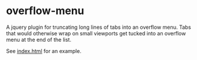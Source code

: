 overflow-menu
=============

A jquery plugin for truncating long lines of tabs into an overflow menu. Tabs that would otherwise wrap on small viewports get tucked into an overflow menu at the end of the list.

See [index.html](https://github.com/smabbott/overflow-menu/blob/master/index.html) for an example.
